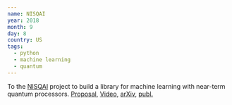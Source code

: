 ```yaml
---
name: NISQAI
year: 2018
month: 9
day: 8
country: US
tags:
  - python
  - machine learning
  - quantum
---
```

To the [NISQAI](https://github.com/QuantumAI-lib/NISQAI) project to build a library for machine learning with near-term quantum processors. [Proposal](https://github.com/QuantumAI-lib/NISQAI/blob/master/proposal/nisqai.pdf), [Video](https://www.youtube.com/watch?v=_dOJ7Bhibec&t=1s), [arXiv](https://scirate.com/arxiv/2003.01695), [publ.](https://link.aps.org/doi/10.1103/PhysRevA.102.032420)
